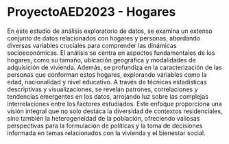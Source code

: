 # ProyectoAED2023 - Hogares

En este estudio de análisis exploratorio de datos, se examina un
extenso conjunto de datos relacionados con hogares y personas, abordando
diversas variables cruciales para comprender las dinámicas
socioeconómicas. El análisis se centra en aspectos fundamentales de los
hogares, como su tamaño, ubicación geográfica y modalidades de
adquisición de vivienda. Además, se profundiza en la caracterización de
las personas que conforman estos hogares, explorando variables como la
edad, nacionalidad y nivel educativo. A través de técnicas estadísticas
descriptivas y visualizaciones, se revelan patrones, correlaciones y
tendencias emergentes en los datos, arrojando luz sobre las complejas
interrelaciones entre los factores estudiados. Este enfoque proporciona
una visión integral que no solo destaca la diversidad de contextos
residenciales, sino también la heterogeneidad de la población,
ofreciendo valiosas perspectivas para la formulación de políticas y la
toma de decisiones informada en temas relacionados con la vivienda y el
bienestar social.
